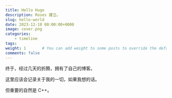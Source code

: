 ```yaml
---
title: Hello Hugo
description: Roses 建立。
slug: hello-world
date: 2023-12-18 00:00:00+0000
image: cover.png
categories:
    - timeline
tags:
weight: 1       # You can add weight to some posts to override the default sorting (date descending)
comments: false
---
```


终于，经过几天的折腾，拥有了自己的博客。

这里应该会记录关于我的一切，如果我想的话。

但重要的自然是 C++。